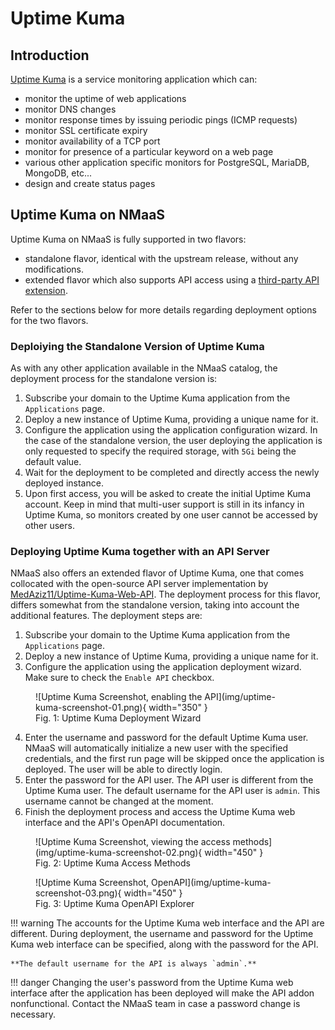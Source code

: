 # Uptime Kuma

## Introduction 

[Uptime Kuma](https://github.com/louislam/uptime-kuma) is a service monitoring application which can:

- monitor the uptime of web applications
- monitor DNS changes
- monitor response times by issuing periodic pings (ICMP requests)
- monitor SSL certificate expiry 
- monitor availability of a TCP port
- monitor for presence of a particular keyword on a web page
- various other application specific monitors for PostgreSQL, MariaDB, MongoDB, etc...
- design and create status pages

## Uptime Kuma on NMaaS

Uptime Kuma on NMaaS is fully supported in two flavors:

- standalone flavor, identical with the upstream release, without any modifications.
- extended flavor which also supports API access using a [third-party API extension](https://github.com/MedAziz11/Uptime-Kuma-Web-API).

Refer to the sections below for more details regarding deployment options for the two flavors.

### Deploiying the Standalone Version of Uptime Kuma

As with any other application available in the NMaaS catalog, the deployment process for the standalone version is:

1. Subscribe your domain to the Uptime Kuma application from the `Applications` page.
2. Deploy a new instance of Uptime Kuma, providing a unique name for it.
3. Configure the application using the application configuration wizard. In the case of the standalone version, the user deploying the application is only requested to specify the required storage, with `5Gi` being the default value.
4. Wait for the deployment to be completed and directly access the newly deployed instance.
5. Upon first access, you will be asked to create the initial Uptime Kuma account. Keep in mind that multi-user support is still in its infancy in Uptime Kuma, so monitors created by one user cannot be accessed by other users.

### Deploying Uptime Kuma together with an API Server

NMaaS also offers an extended flavor of Uptime Kuma, one that comes collocated with the open-source API server implementation by [MedAziz11/Uptime-Kuma-Web-API](https://github.com/MedAziz11/Uptime-Kuma-Web-API). The deployment process for this flavor, differs somewhat from the standalone version, taking into account the additional features. The deployment steps are:

1. Subscribe your domain to the Uptime Kuma application from the `Applications` page.
2. Deploy a new instance of Uptime Kuma, providing a unique name for it.
3. Configure the application using the application deployment wizard. Make sure to check the `Enable API` checkbox.

<figure markdown>
  ![Uptime Kuma Screenshot, enabling the API](img/uptime-kuma-screenshot-01.png){ width="350" }
  <figcaption>Fig. 1: Uptime Kuma Deployment Wizard</figcaption>
</figure>

4. Enter the username and password for the default Uptime Kuma user. NMaaS will automatically initialize a new user with the specified credentials, and the first run page will be skipped once the application is deployed. The user will be able to directly login.
5. Enter the password for the API user. The API user is different from the Uptime Kuma user. The default username for the API user is `admin`. This username cannot be changed at the moment. 
6. Finish the deployment process and access the Uptime Kuma web interface and the API's OpenAPI documentation.

<figure markdown>
  ![Uptime Kuma Screenshot, viewing the access methods](img/uptime-kuma-screenshot-02.png){ width="450" }
  <figcaption>Fig. 2: Uptime Kuma Access Methods</figcaption>
</figure>

<figure markdown>
  ![Uptime Kuma Screenshot, OpenAPI](img/uptime-kuma-screenshot-03.png){ width="450" }
  <figcaption>Fig. 3: Uptime Kuma OpenAPI Explorer</figcaption>
</figure>

!!! warning
    The accounts for the Uptime Kuma web interface and the API are different. During deployment, the username and password for the Uptime Kuma web interface can be specified, along with the password for the API.

    **The default username for the API is always `admin`.**

!!! danger
    Changing the user's password from the Uptime Kuma web interface after the application has been deployed will make the API addon nonfunctional. Contact the NMaaS team in case a password change is necessary.